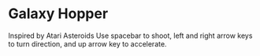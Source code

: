 # Galaxy Hopper
Inspired by Atari Asteroids
Use spacebar to shoot, left and right arrow keys to turn direction, and up arrow key to accelerate.
